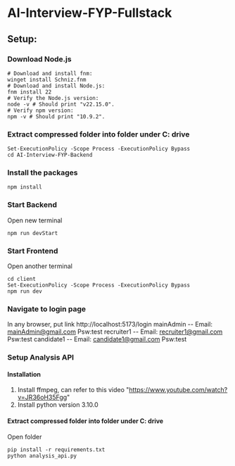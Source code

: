 # AI-Interview-FYP-Fullstack

## Setup:
### Download Node.js
```
# Download and install fnm:
winget install Schniz.fnm
# Download and install Node.js:
fnm install 22
# Verify the Node.js version:
node -v # Should print "v22.15.0".
# Verify npm version:
npm -v # Should print "10.9.2".
```

### Extract compressed folder into folder under C: drive
```
Set-ExecutionPolicy -Scope Process -ExecutionPolicy Bypass
cd AI-Interview-FYP-Backend
```
### Install the packages
```
npm install
```

### Start Backend
Open new terminal
``` 
npm run devStart 
```

### Start Frontend
Open another terminal

```
cd client
Set-ExecutionPolicy -Scope Process -ExecutionPolicy Bypass
npm run dev
```
### Navigate to login page
In any browser, put link http://localhost:5173/login
mainAdmin -- Email: mainAdmin@gmail.com         Psw:test
recruiter1 -- Email: recruiter1@gmail.com       Psw:test
candidate1 -- Email: candidate1@gmail.com       Psw:test

### Setup Analysis API
#### Installation
1. Install ffmpeg, can refer to this video "https://www.youtube.com/watch?v=JR36oH35Fgg"
2. Install python version 3.10.0

#### Extract compressed folder into folder under C: drive
Open folder
```
pip install -r requirements.txt
python analysis_api.py
```